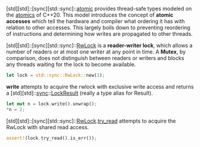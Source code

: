 [std][std]::[sync][std::sync]::[atomic](https://doc.rust-lang.org/stable/std/sync/atomic/index.html) provides thread-safe types modeled on the [atomics](https://doc.rust-lang.org/stable/nomicon/atomics.html) of C++20.
This model introduces the concept of **atomic accesses** which tell the hardware and compiler what ordering it has with relation to other accesses. 
This largely boils down to preventing reordering of instructions and determining how writes are propagated to other threads.

[std][std]::[sync][std::sync]::[RwLock](https://doc.rust-lang.org/stable/std/sync/struct.RwLock.html) is a **reader-writer lock**, which allows a number of readers or at most one writer at any point in time.
A **Mutex**, by comparison, does not distinguish between readers or writers and blocks any threads waiting for the lock to become available.

```rs
let lock = std::sync::RwLock::new(1);
```

**write** attempts to acquire the rwlock with exclusive write access and returns a [std][std]::[sync](https://doc.rust-lang.org/stable/std/sync/)::[LockResult](https://doc.rust-lang.org/stable/std/sync/type.LockResult.html) (really a type alias for Result).

```rs
let mut n = lock.write().unwrap();
*n = 2;
```

[std][std]::[sync][std::sync]::[RwLock](https://doc.rust-lang.org/stable/std/sync/struct.RwLock.html).[try\_read](https://doc.rust-lang.org/stable/std/sync/struct.RwLock.html) attempts to acquire the RwLock with shared read access.

```rs
assert!(lock.try_read().is_err());
```